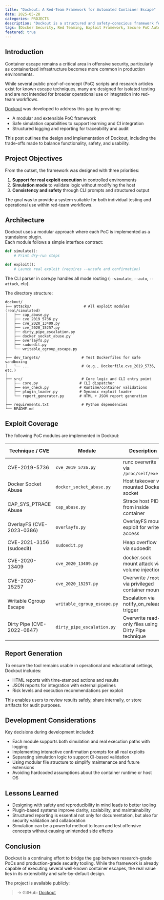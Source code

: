 ```yaml
---
title: "Dockout: A Red-Team Framework for Automated Container Escape"
date: 2025-05-28
categories: PROJECTS
description: "Dockout is a structured and safety-conscious framework for automating container escape techniques. This post outlines the rationale, design, and implementation of a red-team–oriented PoC system."
tags: [Docker Security, Red Teaming, Exploit Framework, Secure PoC Automation]
featured: true
---
```


## Introduction

Container escape remains a critical area in offensive security, particularly as containerized infrastructure becomes more common in production environments.  

While several public proof-of-concept (PoC) scripts and research articles exist for known escape techniques, many are designed for isolated testing and are not intended for broader operational use or integration into red-team workflows.

[Dockout](https://github.com/schoi1337/dockout) was developed to address this gap by providing:

- A modular and extensible PoC framework
- Safe simulation capabilities to support learning and CI integration
- Structured logging and reporting for traceability and audit

This post outlines the design and implementation of Dockout, including the trade-offs made to balance functionality, safety, and usability.

## Project Objectives

From the outset, the framework was designed with three priorities:

1. **Support for real exploit execution** in controlled environments  
2. **Simulation mode** to validate logic without modifying the host  
3. **Consistency and safety** through CLI prompts and structured output

The goal was to provide a system suitable for both individual testing and operational use within red-team workflows.

## Architecture

Dockout uses a modular approach where each PoC is implemented as a standalone plugin.  
Each module follows a simple interface contract:

```python
def simulate():
    # Print dry-run steps

def exploit():
    # Launch real exploit (requires --unsafe and confirmation)
```

The CLI parser in core.py handles all mode routing (`--simulate`, `--auto`, `--attack`, etc).

The directory structure:

```plaintext
dockout/
├── attacks/                        # All exploit modules (real/simulated)
│   ├── cap_abuse.py
│   ├── cve_2019_5736.py
│   ├── cve_2020_13409.py
│   ├── cve_2020_15257.py
│   ├── dirty_pipe_escalation.py
│   ├── docker_socket_abuse.py
│   ├── overlayfs.py
│   ├── sudoedit.py
│   └── writable_cgroup_escape.py
│
├── dev_targets/                   # Test Dockerfiles for safe sandboxing
│   └── ...                        # (e.g., Dockerfile.cve_2019_5736, etc.)
│
├── src/                           # Core logic and CLI entry point
│   ├── core.py                   # CLI dispatcher
│   ├── env_check.py              # Runtime/container validations
│   ├── plugin_loader.py          # Dynamic exploit loader
│   └── report_generator.py       # HTML + JSON report generation
│
├── requirements.txt               # Python dependencies
└── README.md
```

## Exploit Coverage

The following PoC modules are implemented in Dockout:

| Technique / CVE               | Module                     | Description                                              | Execution Mode | Simulation Support |
|-------------------------------|-----------------------------|----------------------------------------------------------|----------------|---------------------|
| CVE-2019-5736                 | `cve_2019_5736.py`          | runc overwrite via `/proc/self/exe`                      | 🟢 Real        | ✅ Supported         |
| Docker Socket Abuse           | `docker_socket_abuse.py`    | Host takeover via mounted Docker socket                  | 🟢 Real        | ✅ Supported         |
| CAP_SYS_PTRACE Abuse          | `cap_abuse.py`              | Strace host PID from inside container                    | 🟢 Real        | ✅ Supported         |
| OverlayFS (CVE-2023-0386)     | `overlayfs.py`              | OverlayFS mount exploit for write access                 | 🟡 Simulated   | ✅ Supported         |
| CVE-2021-3156 (sudoedit)      | `sudoedit.py`               | Heap overflow via sudoedit                               | 🟡 Simulated   | ✅ Supported         |
| CVE-2020-13409                | `cve_2020_13409.py`         | docker.sock mount attack via volume injection            | 🟡 Simulated   | ✅ Supported         |
| CVE-2020-15257                | `cve_2020_15257.py`         | Overwrite `/root` via privileged container mount         | 🟡 Simulated   | ✅ Supported         |
| Writable Cgroup Escape        | `writable_cgroup_escape.py` | Escalation via notify_on_release trigger                 | 🟡 Simulated   | ✅ Supported         |
| Dirty Pipe (CVE-2022-0847)    | `dirty_pipe_escalation.py`  | Overwrite read-only files using Dirty Pipe technique      | 🟡 Simulated   | ✅ Supported         |

## Report Generation

To ensure the tool remains usable in operational and educational settings, Dockout includes:
- HTML reports with time-stamped actions and results
- JSON reports for integration with external pipelines
- Risk levels and execution recommendations per exploit

This enables users to review results safely, share internally, or store artifacts for audit purposes.

## Development Considerations

Key decisions during development included:
- Each module supports both simulation and real execution paths with logging.
- Implementing interactive confirmation prompts for all real exploits
- Separating simulation logic to support CI-based validation
- Using modular file structure to simplify maintenance and future extensions
- Avoiding hardcoded assumptions about the container runtime or host OS

## Lessons Learned

- Designing with safety and reproducibility in mind leads to better tooling
- Plugin-based systems improve clarity, scalability, and maintainability
- Structured reporting is essential not only for documentation, but also for security validation and collaboration
- Simulation can be a powerful method to learn and test offensive concepts without causing unintended side effects

## Conclusion

Dockout is a continuing effort to bridge the gap between research-grade PoCs and production-grade security tooling.
While the framework is already capable of executing several well-known container escapes, the real value lies in its extensibility and safe-by-default design.

The project is available publicly:

> → GitHub: [Dockout](https://github.com/schoi1337/dockout)

